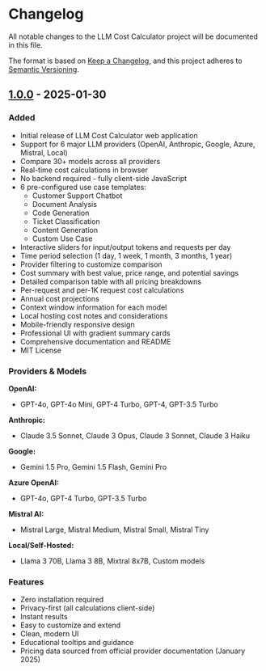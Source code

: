# Changelog

All notable changes to the LLM Cost Calculator project will be documented in this file.

The format is based on [Keep a Changelog](https://keepachangelog.com/en/1.0.0/),
and this project adheres to [Semantic Versioning](https://semver.org/spec/v2.0.0.html).

## [1.0.0] - 2025-01-30

### Added
- Initial release of LLM Cost Calculator web application
- Support for 6 major LLM providers (OpenAI, Anthropic, Google, Azure, Mistral, Local)
- Compare 30+ models across all providers
- Real-time cost calculations in browser
- No backend required - fully client-side JavaScript
- 6 pre-configured use case templates:
  - Customer Support Chatbot
  - Document Analysis
  - Code Generation
  - Ticket Classification
  - Content Generation
  - Custom Use Case
- Interactive sliders for input/output tokens and requests per day
- Time period selection (1 day, 1 week, 1 month, 3 months, 1 year)
- Provider filtering to customize comparison
- Cost summary with best value, price range, and potential savings
- Detailed comparison table with all pricing breakdowns
- Per-request and per-1K request cost calculations
- Annual cost projections
- Context window information for each model
- Local hosting cost notes and considerations
- Mobile-friendly responsive design
- Professional UI with gradient summary cards
- Comprehensive documentation and README
- MIT License

### Providers & Models
**OpenAI:**
- GPT-4o, GPT-4o Mini, GPT-4 Turbo, GPT-4, GPT-3.5 Turbo

**Anthropic:**
- Claude 3.5 Sonnet, Claude 3 Opus, Claude 3 Sonnet, Claude 3 Haiku

**Google:**
- Gemini 1.5 Pro, Gemini 1.5 Flash, Gemini Pro

**Azure OpenAI:**
- GPT-4o, GPT-4 Turbo, GPT-3.5 Turbo

**Mistral AI:**
- Mistral Large, Mistral Medium, Mistral Small, Mistral Tiny

**Local/Self-Hosted:**
- Llama 3 70B, Llama 3 8B, Mixtral 8x7B, Custom models

### Features
- Zero installation required
- Privacy-first (all calculations client-side)
- Instant results
- Easy to customize and extend
- Clean, modern UI
- Educational tooltips and guidance
- Pricing data sourced from official provider documentation (January 2025)

[1.0.0]: https://github.com/Turtles-AI-Lab/llm-cost-calculator/releases/tag/v1.0.0
